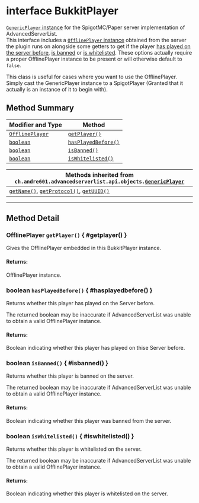 # <span class="api-type__primitive">interface</span> BukkitPlayer

[`GenericPlayer` instance](../../api/objects/genericplayer.md) for the SpigotMC/Paper server implementation of AdvancedServerList.  
This interface includes a [`OfflinePlayer` instance](#getplayer()) obtained from the server the plugin runs on alongside some getters to get if the player [has played on the server before](#hasplayedbefore()), [is banned](#isbanned()) or [is whitelisted](#iswhitelisted()). These options actually require a proper OfflinePlayer instance to be present or will otherwise default to `false`.

This class is useful for cases where you want to use the OfflinePlayer. Simply cast the GenericPlayer instance to a SpigotPlayer (Granted that it actually is an instance of it to begin with).

## Method Summary

| Modifier and Type               | Method                                    |
|---------------------------------|-------------------------------------------|
| [`OfflinePlayer`](#getplayer()) | [`getPlayer()`](#getplayer())             |
| [`boolean`](#hasplayedbefore()) | [`hasPlayedBefore()`](#hasplayedbefore()) |
| [`boolean`](#isbanned())        | [`isBanned()`](#isbanned())               |
| [`boolean`](#iswhitelisted())   | [`isWhitelisted()`](#iswhitelisted())     |

| Methods inherited from `ch.andre601.advancedserverlist.api.objects.`[`GenericPlayer`](../../api/objects/genericplayer.md) |
|---------------------------------------------------------------------------------------------------------------------------|
| [`getName()`](../../api/objects/genericplayer.md#getname()), [`getProtocol()`](../../api/objects/genericplayer.md#getprotocol()), [`getUUID()`](../../api/objects/genericplayer.md#getuuid()) |

----

## Method Detail

### <span class="api-type__class">OfflinePlayer</span> `getPlayer()` { #getplayer() }

Gives the OfflinePlayer embedded in this BukkitPlayer instance.

<h4>Returns:</h4>

OfflinePlayer instance.

### <span class="api-type__primitive">boolean</span> `hasPlayedBefore()` { #hasplayedbefore() }

Returns whether this player has played on the Server before.

The returned boolean may be inaccurate if AdvancedServerList was unable to obtain a valid OfflinePlayer instance.

<h4>Returns:</h4>

Boolean indicating whether this player has played on thise Server before.

### <span class="api-type__primitive">boolean</span> `isBanned()` { #isbanned() }

Returns whether this player is banned on the server.

The returned boolean may be inaccurate if AdvancedServerList was unable to obtain a valid OfflinePlayer instance.

<h4>Returns:</h4>

Boolean indicating whether this player was banned from the server.

### <span class="api-type__primitive">boolean</span> `isWhitelisted()` { #iswhitelisted() }

Returns whether this player is whitelisted on the server.

The returned boolean may be inaccurate if AdvancedServerList was unable to obtain a valid OfflinePlayer instance.

<h4>Returns:</h4>

Boolean indicating whether this player is whitelisted on the server.
